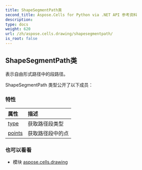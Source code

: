 ```yaml
---
title: ShapeSegmentPath类
second_title: Aspose.Cells for Python via .NET API 参考资料
description:
type: docs
weight: 620
url: /zh/aspose.cells.drawing/shapesegmentpath/
is_root: false
---
```

## ShapeSegmentPath类
表示自由形式路径中的段路径。



ShapeSegmentPath 类型公开了以下成员：

### 特性
|属性|描述|
| :- | :- |
| [type](/cells/python-net/zh/aspose.cells.drawing/shapesegmentpath/type) |获取路径段类型|
| [points](/cells/python-net/zh/aspose.cells.drawing/shapesegmentpath/points) |获取路径段中的点|



### 也可以看看
* 模块 [aspose.cells.drawing](..)

